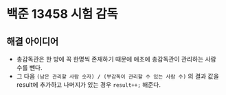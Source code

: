 # 백준 13458 시험 감독

## 해결 아이디어

- 총감독관은 한 방에 꼭 한명씩 존재하기 때문에 애초에 총감독관이 관리하는 사람 수를 뺀다.
- 그 다음 ```(남은 관리할 사람 숫자) / (부감독이 관리할 수 있는 사람 수)``` 의 결과 값을 result에 추가하고 나머지가 있는 경우 ```result++;``` 해준다.

